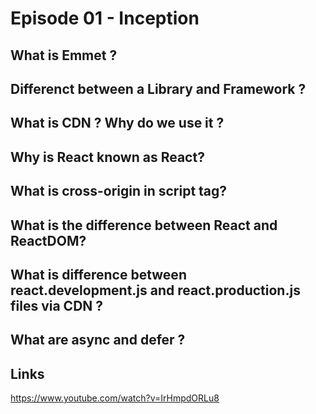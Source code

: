 # Episode 01 - Inception

## What is Emmet ?

## Differenct between a Library and Framework ?

## What is CDN ? Why do we use it ?

## Why is React known as React?

## What is cross-origin in script tag?

## What is the difference between React and ReactDOM?

## What is difference between react.development.js and react.production.js files via CDN ?

## What are async and defer ?

## Links

https://www.youtube.com/watch?v=IrHmpdORLu8
